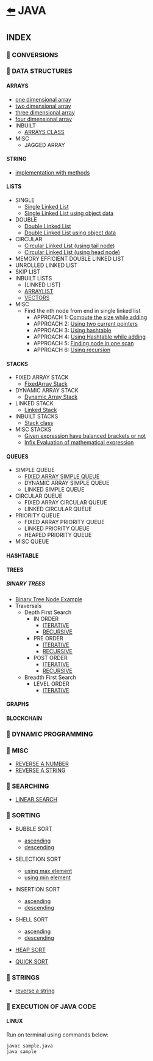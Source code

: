 # [:arrow_left:](../README.md) JAVA

## INDEX

### :rocket: CONVERSIONS

### :rocket: DATA STRUCTURES

#### ARRAYS

* [one dimensional array](Data-Structures/ARRAYS/oneDarray.java)
* [two dimensional array](Data-Structures/ARRAYS/twoDarray.java)
* [three dimensional array](Data-Structures/ARRAYS/threeDarray.java)
* [four dimensional array](Data-Structures/ARRAYS/fourDarray.java)
* INBUILT
  * [ARRAYS CLASS](Data-Structures/ARRAYS/INBUILT/arrays.java)
* MISC
  * JAGGED ARRAY

#### STRING

* [implementation with methods](Data-Structures/STRING/Strings.java)

#### LISTS

* SINGLE
  * [Single Linked List](Data-Structures/LISTS/SINGLE/STANDARD/LinkedList.java)
  * [Single Linked List using object data](Data-Structures/LISTS/SINGLE/Single-Using-Object/singleLinkedList.java)
* DOUBLE
  * [Double Linked List](Data-Structures/LISTS/DOUBLE/STANDARD/DoublyLinkedList.java)
  * [Double Linked List using object data](Data-Structures/LISTS/DOUBLE/Double-Using-Object/DoubleLinkedList.java)
* CIRCULAR
  * [Circular Linked List (using tail node)](Data-Structures/LISTS/CIRCULAR/STANDARD/CircularLinkedList.java)
  * [Circular Linked List (using head node)](Data-Structures/LISTS/CIRCULAR/variant1/CircularLinkedList.java)
* MEMORY EFFICIENT DOUBLE LINKED LIST
* UNROLLED LINKED LIST
* SKIP LIST
* INBUILT LISTS
  * [LINKED LIST]
  * [ARRAYLIST](Data-Structures/LISTS/INBUILT/arrayList.java)
  * [VECTORS](Data-Structures/LISTS/INBUILT/vectors.java)
* MISC
  * Find the nth node from end in single linked list
    * APPROACH 1: [Compute the size while adding](Data-Structures/LISTS/MISC/Nth-node-from-end/Approach1.java)
    * APPROACH 2: [Using two current pointers](Data-Structures/LISTS/MISC/Nth-node-from-end/Approach2.java)
    * APPROACH 3: [Using hashtable](Data-Structures/LISTS/MISC/Nth-node-from-end/Approach3.java)
    * APPROACH 4: [Using Hashtable while adding](Data-Structures/LISTS/MISC/Nth-node-from-end/Approach4.java)
    * APPROACH 5: [Finding node in one scan](Data-Structures/LISTS/MISC/Nth-node-from-end/Approach5.java)
    * APPROACH 6: [Using recursion](Data-Structures/LISTS/MISC/Nth-node-from-end/Approach6.java)

#### STACKS

* FIXED ARRAY STACK
  * [FixedArray Stack](Data-Structures/STACKS/FIXED-ARRAY-STACK/ArrayStack.java)
* DYNAMIC ARRAY STACK
  * [Dynamic Array Stack](Data-Structures/STACKS/DYNAMIC-ARRAY-STACK/DynamicArrayStack.java)
* LINKED STACK
  * [Linked Stack](Data-Structures/STACKS/LINKED-STACK/LinkedStack.java)
* INBUILT STACKS
  * [Stack class](Data-Structures/STACKS/INBUILT-STACK/Stacks.java)
* MISC STACKS
  * [Given expression have balanced brackets or not](Data-Structures/STACKS/MISC-STACKS/BracketsBalancedOrNot.java)
  * [Infix Evaluation of mathematical expression](Data-Structures/STACKS/MISC-STACKS/InfixEvaluation.java)

#### QUEUES

* SIMPLE QUEUE
  * [FIXED ARRAY SIMPLE QUEUE](Data-Structures/QUEUES/SIMPLE-QUEUE/FixedArraySimpleQueue.java)
  * DYNAMIC ARRAY SIMPLE QUEUE
  * LINKED SIMPLE QUEUE
* CIRCULAR QUEUE
  * FIXED ARRAY CIRCULAR QUEUE
  * LINKED CIRCULAR QUEUE
* PRIORITY QUEUE
  * FIXED ARRAY PRIORITY QUEUE
  * LINKED PRIORITY QUEUE
  * HEAPED PRIORITY QUEUE
* MISC QUEUE

#### HASHTABLE

#### TREES

##### BINARY TREES
  
* [Binary Tree Node Example](Data-Structures/TREES/BINARY-TREE/BinaryTreeNode.java)
* Traversals
  * Depth First Search
    * IN ORDER
      * [ITERATIVE](Data-Structures/TREES/BINARY-TREE/IterativeInorder.java)
      * [RECURSIVE](Data-Structures/TREES/BINARY-TREE/Inorder.java)
    * PRE ORDER
      * [ITERATIVE](Data-Structures/TREES/BINARY-TREE/IterativePreorder.java)
      * [RECURSIVE](Data-Structures/TREES/BINARY-TREE/Preorder.java)
    * POST ORDER
      * [ITERATIVE](Data-Structures/TREES/BINARY-TREE/IterativePostorder.java)
      * [RECURSIVE](Data-Structures/TREES/BINARY-TREE/Postorder.java)
  * Breadth First Search
    * LEVEL ORDER
      * [ITERATIVE](Data-Structures/TREES/BINARY-TREE/LevelOrder.java)

#### GRAPHS

#### BLOCKCHAIN

### :rocket: DYNAMIC PROGRAMMING

### :rocket: MISC

* [REVERSE A NUMBER](Misc/reverse_no.java)
* [REVERSE A STRING](Misc/reverseString.java)

### :rocket: SEARCHING

* [LINEAR SEARCH](Searches/linearSearch.java)

### :rocket: SORTING

* BUBBLE SORT
  * [ascending](Sorting/BUBBLE-SORT/BubbleSort.java)
  * [descending](Sorting/BUBBLE-SORT/bubbleSort.java)

* SELECTION SORT
  * [using max element](Sorting/SelectionSort.java)
  * [using min element](Sorting/selectionsort.java)

* INSERTION SORT
  * [ascending](Sorting/insertionSort.java)
  * [descending](Sorting/InsertionSort.java)

* SHELL SORT
  * [ascending](Sorting/ShellSort.java)
  * [descending](Sorting/shellSort.java)
  
* [HEAP SORT](Sorting/HeapSort.java)
* [QUICK SORT](Sorting/QuickSort.java)

### :rocket: STRINGS

* [reverse a string](Strings/reverseString.java)

### :rocket: EXECUTION OF JAVA CODE

#### LINUX

Run on terminal using commands below:

```bash
javac sample.java
java sample
```